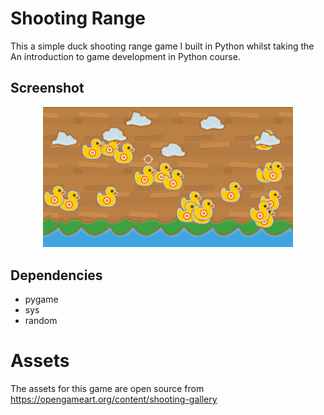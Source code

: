 # Shooting Range

This a simple duck shooting range game I built in Python whilst taking the An introduction to game development in Python course.

## Screenshot
<p align="center">
<img src="Screenshot.png" alt="Game screenshot" width="400"/>
</p>

## Dependencies 
* pygame
* sys
* random

# Assets 
The assets for this game are open source from 
https://opengameart.org/content/shooting-gallery
